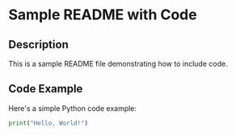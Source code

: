 # Sample README with Code

## Description

This is a sample README file demonstrating how to include code.

## Code Example

Here's a simple Python code example:

```python
print("Hello, World!")
